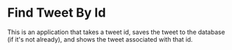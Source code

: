 # Find Tweet By Id

This is an application that takes a tweet id, saves the tweet to the database (if it's not already), and shows the tweet associated with that id. 


